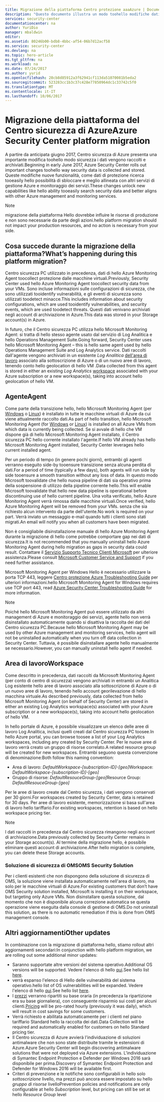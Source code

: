 ```yaml
---
title: Migrazione della piattaforma Centro protezione aaaAzure | Documenti Microsoft
description: "Questo documento illustra un modo toohello modifiche dati Centro sicurezza di Azure verrà raccolti."
services: security-center
documentationcenter: na
author: YuriDio
manager: mbaldwin
editor: 
ms.assetid: 80246b00-bdb8-4bbc-af54-06b7d12acf58
ms.service: security-center
ms.devlang: na
ms.topic: hero-article
ms.tgt_pltfrm: na
ms.workload: na
ms.date: 07/24/2017
ms.author: yurid
ms.openlocfilehash: 28cb8d85912a3f62941cf113da51070081b5eda2
ms.sourcegitcommit: 523283cc1b3c37c428e77850964dc1c33742c5f0
ms.translationtype: MT
ms.contentlocale: it-IT
ms.lasthandoff: 10/06/2017
---
```

# <a name="azure-security-center-platform-migration"></a><span data-ttu-id="088ef-103">Migrazione della piattaforma del Centro sicurezza di Azure</span><span class="sxs-lookup"><span data-stu-id="088ef-103">Azure Security Center platform migration</span></span>

<span data-ttu-id="088ef-104">A partire da anticipata giugno 2017, Centro sicurezza di Azure presenta una importante modifica toohello modo sicurezza i dati vengono raccolti e archiviati.</span><span class="sxs-lookup"><span data-stu-id="088ef-104">Beginning in early June 2017, Azure Security Center rolls out important changes toohello way security data is collected and stored.</span></span>  <span data-ttu-id="088ef-105">Queste modifiche nuove funzionalità, come dati di protezione ricerca tooeasily hello possibilità di sbloccare e meglio allineata con altri servizi di gestione Azure e monitoraggio dei servizi.</span><span class="sxs-lookup"><span data-stu-id="088ef-105">These changes unlock new capabilities like hello ability tooeasily search security data and better aligns with other Azure management and monitoring services.</span></span>

> [!NOTE]
> <span data-ttu-id="088ef-106">migrazione della piattaforma Hello dovrebbe influire le risorse di produzione e non sono necessarie da parte degli azioni.</span><span class="sxs-lookup"><span data-stu-id="088ef-106">hello platform migration should not impact your production resources, and no action is necessary from your side.</span></span>


## <a name="whats-happening-during-this-platform-migration"></a><span data-ttu-id="088ef-107">Cosa succede durante la migrazione della piattaforma?</span><span class="sxs-lookup"><span data-stu-id="088ef-107">What’s happening during this platform migration?</span></span>

<span data-ttu-id="088ef-108">Centro sicurezza PC utilizzato in precedenza, dati di hello Azure Monitoring Agent toocollect protezione dalle macchine virtuali.</span><span class="sxs-lookup"><span data-stu-id="088ef-108">Previously, Security Center used hello Azure Monitoring Agent toocollect security data from your VMs.</span></span> <span data-ttu-id="088ef-109">Sono incluse informazioni sulle configurazioni di sicurezza, che sono utilizzati tooidentify vulnerabilità, e gli eventi di sicurezza sono utilizzati toodetect minacce.</span><span class="sxs-lookup"><span data-stu-id="088ef-109">This includes information about security configurations, which are used tooidentify vulnerabilities, and security events, which are used toodetect threats.</span></span> <span data-ttu-id="088ef-110">Questi dati venivano archiviati negli account di archiviazione in Azure.</span><span class="sxs-lookup"><span data-stu-id="088ef-110">This data was stored in your Storage account(s) in Azure.</span></span>

<span data-ttu-id="088ef-111">In futuro, che il Centro sicurezza PC utilizza hello Microsoft Monitoring Agent: si tratta di hello stesso agente usato dal servizio di Log Analitica e hello Operations Management Suite.</span><span class="sxs-lookup"><span data-stu-id="088ef-111">Going forward, Security Center uses hello Microsoft Monitoring Agent – this is hello same agent used by hello Operations Management Suite and Log Analytics service.</span></span> <span data-ttu-id="088ef-112">Dati raccolti dall'agente vengono archiviati in un esistente *Log Analitica* [dell'area di lavoro](../log-analytics/log-analytics-manage-access.md) associato alla sottoscrizione di Azure o di un nuovo aree di lavoro, tenendo conto hello geolocation di hello VM .</span><span class="sxs-lookup"><span data-stu-id="088ef-112">Data collected from this agent is stored in either an existing *Log Analytics* [workspace](../log-analytics/log-analytics-manage-access.md) associated with your Azure subscription or a new workspace(s), taking into account hello geolocation of hello VM.</span></span>

## <a name="agent"></a><span data-ttu-id="088ef-113">Agente</span><span class="sxs-lookup"><span data-stu-id="088ef-113">Agent</span></span>

<span data-ttu-id="088ef-114">Come parte della transizione hello, hello Microsoft Monitoring Agent (per [Windows](../log-analytics/log-analytics-windows-agents.md) o [Linux](../log-analytics/log-analytics-linux-agents.md)) è installato in tutte le macchine virtuali di Azure da cui viene attualmente raccolto dati.</span><span class="sxs-lookup"><span data-stu-id="088ef-114">As part of hello transition, hello Microsoft Monitoring Agent (for [Windows](../log-analytics/log-analytics-windows-agents.md) or [Linux](../log-analytics/log-analytics-linux-agents.md)) is installed on all Azure VMs from which data is currently being collected.</span></span>  <span data-ttu-id="088ef-115">Se si avvale di hello che VM dispone già di hello Microsoft Monitoring Agent installato, il Centro sicurezza PC hello corrente installato l'agente.</span><span class="sxs-lookup"><span data-stu-id="088ef-115">If hello VM already has hello Microsoft Monitoring Agent installed, Security Center leverages hello current installed agent.</span></span>

<span data-ttu-id="088ef-116">Per un periodo di tempo (in genere pochi giorni), entrambi gli agenti verranno eseguito side-by tooensure transizione senza alcuna perdita di dati.</span><span class="sxs-lookup"><span data-stu-id="088ef-116">For a period of time (typically a few days), both agents will run side by side tooensure a smooth transition without any loss of data.</span></span> <span data-ttu-id="088ef-117">In questo modo Microsoft toovalidate che hello nuova pipeline di dati sia operativo prima della sospensione di utilizzo della pipeline corrente hello.</span><span class="sxs-lookup"><span data-stu-id="088ef-117">This will enable Microsoft toovalidate that hello new data pipeline is operational before discontinuing use of hello current pipeline.</span></span> <span data-ttu-id="088ef-118">Una volta verificato, hello Azure Monitoring Agent verrà rimossa dalle macchine virtuali.</span><span class="sxs-lookup"><span data-stu-id="088ef-118">Once verified, hello Azure Monitoring Agent will be removed from your VMs.</span></span> <span data-ttu-id="088ef-119">senza che sia richiesto alcun intervento da parte dell'utente.</span><span class="sxs-lookup"><span data-stu-id="088ef-119">No work is required on your part.</span></span> <span data-ttu-id="088ef-120">Verrà inviato un messaggio e-mail quando tutti i clienti sono stati migrati.</span><span class="sxs-lookup"><span data-stu-id="088ef-120">An email will notify you when all customers have been migrated.</span></span>
 
<span data-ttu-id="088ef-121">Non è consigliabile disinstallazione manuale di hello Azure Monitoring Agent durante la migrazione di hello come potrebbe comportare gap nei dati di sicurezza.</span><span class="sxs-lookup"><span data-stu-id="088ef-121">It is not recommended that you manually uninstall hello Azure Monitoring Agent during hello migration as gaps in security data could result.</span></span> <span data-ttu-id="088ef-122">Contattare il [Servizio Supporto Tecnico Clienti Microsoft](https://support.microsoft.com/contactus/) per ulteriore assistenza.</span><span class="sxs-lookup"><span data-stu-id="088ef-122">Please consult [Microsoft Customer Service and Support](https://support.microsoft.com/contactus/) if you need further assistance.</span></span> 

<span data-ttu-id="088ef-123">Microsoft Monitoring Agent per Windows Hello è necessario utilizzare la porta TCP 443, leggere [Centro protezione Azure Troubleshooting Guide](security-center-troubleshooting-guide.md) per ulteriori informazioni.</span><span class="sxs-lookup"><span data-stu-id="088ef-123">hello Microsoft Monitoring Agent for Windows requires use TCP port 443, read [Azure Security Center Troubleshooting Guide](security-center-troubleshooting-guide.md) for more information.</span></span>


> [!NOTE] 
> <span data-ttu-id="088ef-124">Poiché hello Microsoft Monitoring Agent può essere utilizzato da altri management di Azure e monitoraggio dei servizi, agente hello non verrà disinstallato automaticamente quando si disattiva la raccolta dei dati del Centro sicurezza PC.</span><span class="sxs-lookup"><span data-stu-id="088ef-124">Because hello Microsoft Monitoring Agent may be used by other Azure management and monitoring services, hello agent will not be uninstalled automatically when you turn off data collection in Security Center.</span></span> <span data-ttu-id="088ef-125">Tuttavia, è possibile disinstallare agente hello manualmente se necessario.</span><span class="sxs-lookup"><span data-stu-id="088ef-125">However, you can manually uninstall hello agent if needed.</span></span>

## <a name="workspace"></a><span data-ttu-id="088ef-126">Area di lavoro</span><span class="sxs-lookup"><span data-stu-id="088ef-126">Workspace</span></span>

<span data-ttu-id="088ef-127">Come descritto in precedenza, dati raccolti da Microsoft Monitoring Agent (per conto di centro di sicurezza) vengono archiviati in entrambi un Analitica Log esistente hello aree di lavoro associato alla sottoscrizione di Azure o di un nuovo aree di lavoro, tenendo hello account georilevazione di hello macchina virtuale.</span><span class="sxs-lookup"><span data-stu-id="088ef-127">As described previously, data collected from hello Microsoft Monitoring Agent (on behalf of Security Center) are stored in either an existing Log Analytics workspace(s) associated with your Azure subscription or a new workspace(s), taking into account hello geolocation of hello VM.</span></span>

<span data-ttu-id="088ef-128">In hello portale di Azure, è possibile visualizzare un elenco delle aree di lavoro Log Analitica, inclusi quelli creati dal Centro sicurezza PC toosee.</span><span class="sxs-lookup"><span data-stu-id="088ef-128">In hello Azure portal, you can browse toosee a list of your Log Analytics workspaces, including any created by Security Center.</span></span> <span data-ttu-id="088ef-129">Per le nuove aree di lavoro verrà creato un gruppo di risorse correlato.</span><span class="sxs-lookup"><span data-stu-id="088ef-129">A related resource group will be created for new workspaces.</span></span> <span data-ttu-id="088ef-130">Entrambi seguono questa convenzione di denominazione:</span><span class="sxs-lookup"><span data-stu-id="088ef-130">Both follow this naming convention:</span></span>

- <span data-ttu-id="088ef-131">Area di lavoro: *DefaultWorkspace-[subscription-ID]-[geo]*</span><span class="sxs-lookup"><span data-stu-id="088ef-131">Workspace: *DefaultWorkspace-[subscription-ID]-[geo]*</span></span>
- <span data-ttu-id="088ef-132">Gruppo di risorse: *DefaultResouceGroup-[geo]*</span><span class="sxs-lookup"><span data-stu-id="088ef-132">Resource Group: *DefaultResouceGroup-[geo]*</span></span> 
 
<span data-ttu-id="088ef-133">Per le aree di lavoro create dal Centro sicurezza, i dati vengono conservati per 30 giorni.</span><span class="sxs-lookup"><span data-stu-id="088ef-133">For workspaces created by Security Center, data is retained for 30 days.</span></span> <span data-ttu-id="088ef-134">Per aree di lavoro esistente, memorizzazione si basa sull'area di lavoro hello tariffario.</span><span class="sxs-lookup"><span data-stu-id="088ef-134">For existing workspaces, retention is based on hello workspace pricing tier.</span></span>

> [!NOTE]
> <span data-ttu-id="088ef-135">I dati raccolti in precedenza dal Centro sicurezza rimangono negli account di archiviazione.</span><span class="sxs-lookup"><span data-stu-id="088ef-135">Data previously collected by Security Center remains in your Storage account(s).</span></span> <span data-ttu-id="088ef-136">Al termine della migrazione hello, è possibile eliminare questi account di archiviazione.</span><span class="sxs-lookup"><span data-stu-id="088ef-136">After hello migration is complete, you can delete these Storage accounts.</span></span>

### <a name="oms-security-solution"></a><span data-ttu-id="088ef-137">Soluzione di sicurezza di OMS</span><span class="sxs-lookup"><span data-stu-id="088ef-137">OMS Security Solution</span></span> 

<span data-ttu-id="088ef-138">Per i clienti esistenti che non dispongono della soluzione di sicurezza di OMS, la soluzione viene installata automaticamente nell'area di lavoro, ma solo per le macchine virtuali di Azure.</span><span class="sxs-lookup"><span data-stu-id="088ef-138">For existing customers that don’t have OMS Security solution installed, Microsoft is installing it on their workspace, but targeting only Azure VMs.</span></span> <span data-ttu-id="088ef-139">Non disinstallare questa soluzione, dal momento che non è disponibile alcuna correzione automatica se questa operazione viene eseguita dalla console di gestione di OMS.</span><span class="sxs-lookup"><span data-stu-id="088ef-139">Do not uninstall this solution, as there is no automatic remediation if this is done from OMS management console.</span></span>


## <a name="other-updates"></a><span data-ttu-id="088ef-140">Altri aggiornamenti</span><span class="sxs-lookup"><span data-stu-id="088ef-140">Other updates</span></span>

<span data-ttu-id="088ef-141">In combinazione con la migrazione di piattaforma hello, stiamo rollout altri aggiornamenti secondari:</span><span class="sxs-lookup"><span data-stu-id="088ef-141">In conjunction with hello platform migration, we are rolling out some additional minor updates:</span></span>

- <span data-ttu-id="088ef-142">Saranno supportate altre versioni del sistema operativo.</span><span class="sxs-lookup"><span data-stu-id="088ef-142">Additional OS versions will be supported.</span></span> <span data-ttu-id="088ef-143">Vedere l'elenco di hello [qui](security-center-faq.md#virtual-machines).</span><span class="sxs-lookup"><span data-stu-id="088ef-143">See hello list [here](security-center-faq.md#virtual-machines).</span></span>
- <span data-ttu-id="088ef-144">verrà espanso l'elenco di Hello delle vulnerabilità del sistema operativo.</span><span class="sxs-lookup"><span data-stu-id="088ef-144">hello list of OS vulnerabilities will be expanded.</span></span> <span data-ttu-id="088ef-145">Vedere l'elenco di hello [qui](https://gallery.technet.microsoft.com/Azure-Security-Center-a789e335).</span><span class="sxs-lookup"><span data-stu-id="088ef-145">See hello list [here](https://gallery.technet.microsoft.com/Azure-Security-Center-a789e335).</span></span>
- <span data-ttu-id="088ef-146">I [prezzi](https://azure.microsoft.com/pricing/details/security-center/) verranno ripartiti su base oraria (in precedenza la ripartizione era su base giornaliera), con conseguente risparmio sui costi per alcuni clienti.</span><span class="sxs-lookup"><span data-stu-id="088ef-146">[Pricing](https://azure.microsoft.com/pricing/details/security-center/) will be pro-rated hourly (previously it was daily), which will result in cost savings for some customers.</span></span>
- <span data-ttu-id="088ef-147">Verrà richiesto e abilitata automaticamente per i clienti nel piano tariffario Standard hello la raccolta dei dati.</span><span class="sxs-lookup"><span data-stu-id="088ef-147">Data Collection will be required and automatically enabled for customers on hello Standard pricing tier.</span></span>
- <span data-ttu-id="088ef-148">Il Centro sicurezza di Azure avvierà l'individuazione di soluzioni antimalware che non sono state distribuite tramite le estensioni di Azure.</span><span class="sxs-lookup"><span data-stu-id="088ef-148">Azure Security Center will begin discovering antimalware solutions that were not deployed via Azure extensions.</span></span> <span data-ttu-id="088ef-149">L'individuazione di Symantec Endpoint Protection e Defender per Windows 2016 sarà disponibile per prima.</span><span class="sxs-lookup"><span data-stu-id="088ef-149">Discovery of Symantec Endpoint Protection and Defender for Windows 2016 will be available first.</span></span>
- <span data-ttu-id="088ef-150">Criteri di prevenzione e le notifiche sono configurabili in hello solo *sottoscrizione* livello, ma prezzi può ancora essere impostato su hello *gruppo di risorse* livello</span><span class="sxs-lookup"><span data-stu-id="088ef-150">Prevention policies and notifications are only configurable at hello *Subscription* level, but pricing can still be set at hello *Resource Group* level</span></span>

